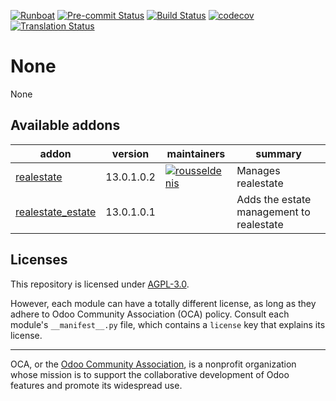 
[![Runboat](https://img.shields.io/badge/runboat-Try%20me-875A7B.png)](https://runboat.odoo-community.org/builds?repo=OCA/vertical-realestate&target_branch=13.0)
[![Pre-commit Status](https://github.com/OCA/vertical-realestate/actions/workflows/pre-commit.yml/badge.svg?branch=13.0)](https://github.com/OCA/vertical-realestate/actions/workflows/pre-commit.yml?query=branch%3A13.0)
[![Build Status](https://github.com/OCA/vertical-realestate/actions/workflows/test.yml/badge.svg?branch=13.0)](https://github.com/OCA/vertical-realestate/actions/workflows/test.yml?query=branch%3A13.0)
[![codecov](https://codecov.io/gh/OCA/vertical-realestate/branch/13.0/graph/badge.svg)](https://codecov.io/gh/OCA/vertical-realestate)
[![Translation Status](https://translation.odoo-community.org/widgets/vertical-realestate-13-0/-/svg-badge.svg)](https://translation.odoo-community.org/engage/vertical-realestate-13-0/?utm_source=widget)

<!-- /!\ do not modify above this line -->

# None

None

<!-- /!\ do not modify below this line -->

<!-- prettier-ignore-start -->

[//]: # (addons)

Available addons
----------------
addon | version | maintainers | summary
--- | --- | --- | ---
[realestate](realestate/) | 13.0.1.0.2 | [![rousseldenis](https://github.com/rousseldenis.png?size=30px)](https://github.com/rousseldenis) | Manages realestate
[realestate_estate](realestate_estate/) | 13.0.1.0.1 |  | Adds the estate management to realestate

[//]: # (end addons)

<!-- prettier-ignore-end -->

## Licenses

This repository is licensed under [AGPL-3.0](LICENSE).

However, each module can have a totally different license, as long as they adhere to Odoo Community Association (OCA)
policy. Consult each module's `__manifest__.py` file, which contains a `license` key
that explains its license.

----
OCA, or the [Odoo Community Association](http://odoo-community.org/), is a nonprofit
organization whose mission is to support the collaborative development of Odoo features
and promote its widespread use.
